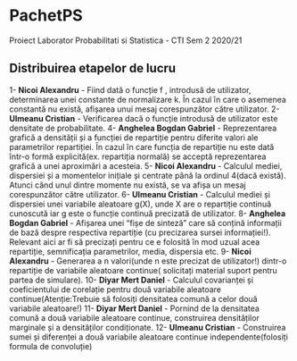 # PachetPS
Proiect Laborator Probabilitati si Statistica - CTI Sem 2 2020/21

## Distribuirea etapelor de lucru

1- **Nicoi Alexandru** - Fiind dată o funcție f , introdusă de utilizator, 
determinarea unei constante de normalizare k. 
Ȋn cazul ȋn care o asemenea constantă nu există, 
afișarea unui mesaj corespunzător către utilizator.
2- **Ulmeanu Cristian** - Verificarea dacă o funcție introdusă 
de utilizator este densitate de probabilitate. 
4- **Anghelea Bogdan Gabriel** - Reprezentarea grafică a densității 
și a funcției de repartiție pentru diferite valori ale 
parametrilor repartiției. Ȋn cazul ȋn care funcția de repartiție 
nu este dată ȋntr-o formă explicită(ex. repartiția normală) 
se acceptă reprezentarea grafică a unei aproximări a acesteia.
5- **Nicoi Alexandru** - Calculul mediei, dispersiei și a momentelor 
inițiale și centrate pȃnă la ordinul 4(dacă există). Atunci cȃnd
unul dintre momente nu există, se va afișa un mesaj corespunzător către utilizator.
6- **Ulmeanu Cristian** - Calculul mediei și dispersiei unei 
variabile aleatoare g(X), unde X are o repartiție continuă cunoscută 
iar g este o funcție continuă precizată de utilizator.
8- **Anghelea Bogdan Gabriel** - Afișarea unei “fișe de sinteză” 
care să conțină informații de bază despre respectiva repartiție
(cu precizarea sursei informației!). Relevant aici ar fi să precizați pentru ce e 
folosită ȋn mod uzual acea repartiție, semnificația parametrilor, media, dispersia etc.
9- **Nicoi Alexandru** - Generarea a n valori(unde n este precizat de utilizator!) 
dintr-o repartiție de variabile aleatoare continue( solicitați material 
suport pentru partea de simulare).
10- **Diyar Mert Daniel** - Calculul covarianței și coeficientului de corelație 
pentru două variabile aleatoare continue(Atenție:Trebuie să folosiți 
densitatea comună a celor două variabile aleatoare!)
11- **Diyar Mert Daniel** - Pornind de la densitatea comună 
a două variabile aleatoare continue, construirea densităților 
marginale și a densităților condiționate.
12- **Ulmeanu Cristian** - Construirea sumei și diferenței a 
două variabile aleatoare continue independente(folosiți formula de convoluție)
